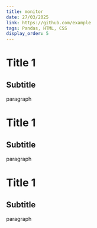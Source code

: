 ```yaml
---
title: monitor
date: 27/03/2025
link: https://github.com/example
tags: Pandas, HTML, CSS
display_order: 5
---
```

# Title 1

## Subtitle 

paragraph

# Title 1

## Subtitle 

paragraph

# Title 1

## Subtitle 

paragraph